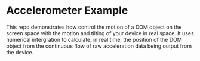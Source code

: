 
# Accelerometer Example


This repo demonstrates how control the motion of a DOM object on the screen space with the motion and tilting of your device in real space. It uses numerical intergration to calculate, in real time, the position of the DOM object from the continuous flow of raw acceleration data being output from the device. 


